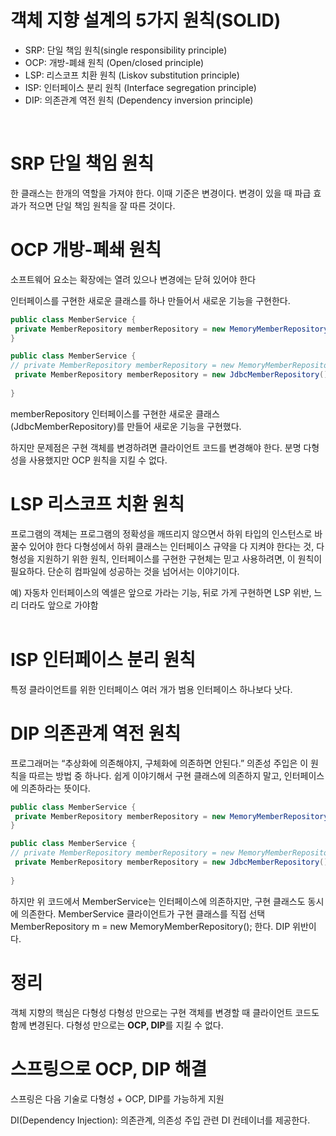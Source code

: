 # 객체 지향 설계의 5가지 원칙(SOLID)

- SRP: 단일 책임 원칙(single responsibility principle)
- OCP: 개방-폐쇄 원칙 (Open/closed principle)
- LSP: 리스코프 치환 원칙 (Liskov substitution principle)
- ISP: 인터페이스 분리 원칙 (Interface segregation principle)
- DIP: 의존관계 역전 원칙 (Dependency inversion principle)
<br>

# SRP 단일 책임 원칙

한 클래스는 한개의 역할을 가져야 한다. 이때 기준은 변경이다. 변경이 있을 때 파급 효과가 적으면 단일 책임 원칙을 잘 따른 것이다.<br>

# OCP 개방-폐쇄 원칙

소프트웨어 요소는 확장에는 열려 있으나 변경에는 닫혀 있어야 한다

인터페이스를 구현한 새로운 클래스를 하나 만들어서 새로운 기능을 구현한다.

```java
public class MemberService {
 private MemberRepository memberRepository = new MemoryMemberRepository();
}
```
```java
public class MemberService {
// private MemberRepository memberRepository = new MemoryMemberRepository();
 private MemberRepository memberRepository = new JdbcMemberRepository();
 
}
```
memberRepository 인터페이스를 구현한 새로운 클래스 (JdbcMemberRepository)를 만들어 새로운 기능을 구현했다.

하지만 문제점은 구현 객체를 변경하려면 클라이언트 코드를 변경해야 한다. 
분명 다형성을 사용했지만 OCP 원칙을 지킬 수 없다.<br>

# LSP 리스코프 치환 원칙

프로그램의 객체는 프로그램의 정확성을 깨뜨리지 않으면서 하위 타입의 인스턴스로 바꿀수 있어야 한다
다형성에서 하위 클래스는 인터페이스 규약을 다 지켜야 한다는 것, 다형성을 지원하기 위한 원칙, 인터페이스를 구현한 구현체는 믿고 사용하려면, 이 원칙이 필요하다.
단순히 컴파일에 성공하는 것을 넘어서는 이야기이다.

예) 자동차 인터페이스의 엑셀은 앞으로 가라는 기능, 뒤로 가게 구현하면 LSP 위반, 느리
더라도 앞으로 가야함<br>
<br>

# ISP 인터페이스 분리 원칙

특정 클라이언트를 위한 인터페이스 여러 개가 범용 인터페이스 하나보다 낫다.
<br>

# DIP 의존관계 역전 원칙
프로그래머는 “추상화에 의존해야지, 구체화에 의존하면 안된다.” 의존성 주입은 이 원칙을 따르는 방법 중 하나다.
쉽게 이야기해서 구현 클래스에 의존하지 말고, 인터페이스에 의존하라는 뜻이다.

```java
public class MemberService {
 private MemberRepository memberRepository = new MemoryMemberRepository();
}
```
```java
public class MemberService {
// private MemberRepository memberRepository = new MemoryMemberRepository();
 private MemberRepository memberRepository = new JdbcMemberRepository();
 
}
```
하지만 위 코드에서 MemberService는 인터페이스에 의존하지만, 구현 클래스도 동시에 의존한다.
MemberService 클라이언트가 구현 클래스를 직접 선택 MemberRepository m = new MemoryMemberRepository(); 한다.
DIP 위반이다.
<br>

# 정리

객체 지향의 핵심은 다형성
다형성 만으로는 구현 객체를 변경할 때 클라이언트 코드도 함께 변경된다.
다형성 만으로는 **OCP, DIP**를 지킬 수 없다.

# 스프링으로 OCP, DIP 해결

스프링은 다음 기술로 다형성 + OCP, DIP를 가능하게 지원

DI(Dependency Injection): 의존관계, 의존성 주입 관련 DI 컨테이너를 제공한다.





